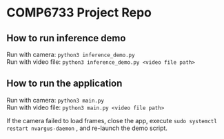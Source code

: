 # COMP6733 Project Repo

## How to run inference demo   
Run with camera: `python3 inference_demo.py`     
Run with video file: `python3 inference_demo.py <video file path>`     

## How to run the application
Run with camera: `python3 main.py`     
Run with video file: `python3 main.py <video file path>`     

If the camera failed to load frames, close the app, execute
`sudo systemctl restart nvargus-daemon`
, and re-launch the demo script.

